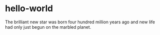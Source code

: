 # hello-world
The brilliant new star was born four hundred million years ago and new life had only just begun on the marbled planet.
